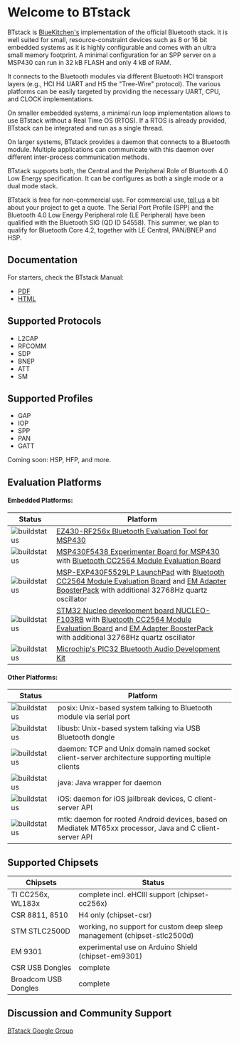 # Welcome to BTstack

BTstack is [BlueKitchen's](http://bluekitchen-gmbh.com) implementation of the official Bluetooth stack. 
It is well suited for small, resource-constraint devices 
such as 8 or 16 bit embedded systems as it is highly configurable and comes with an ultra small memory footprint. 
A minimal configuration for an SPP server on a MSP430 can run in 32 kB FLASH and only 4 kB of RAM.

It connects to the Bluetooth modules via different Bluetooth HCI transport layers (e.g., HCI H4 UART and 
H5 the "Tree-Wire" protocol). The various platforms can be easily targeted by providing the necessary 
UART, CPU, and CLOCK implementations. 

On smaller embedded systems, a minimal run loop implementation allows to use BTstack without a Real Time OS (RTOS). 
If a RTOS is already provided, BTstack can be integrated and run as a single thread. 

On larger systems, BTstack provides a daemon that connects to a Bluetooth module. 
Multiple applications can communicate with this daemon over different inter-process communication methods.

BTstack supports both, the Central and the Peripheral Role of Bluetooth 4.0 Low Energy specification. 
It can be configures as both a single mode or a dual mode stack.

BTstack is free for non-commercial use. For commercial use, <a href="mailto:contact@bluekitchen-gmbh.com">tell us</a> 
a bit about your project to get a quote.
The Serial Port Profile (SPP) and the Bluetooth 4.0 Low Energy Peripheral role (LE Peripheral) have been qualified with 
the Bluetooth SIG (QD ID 54558). This summer, we plan to qualify for Bluetooth Core 4.2,
together with LE Central, PAN/BNEP and HSP.

## Documentation
For starters, check the BTstack Manual:
- [PDF](https://github.com/bluekitchen/btstack/raw/master/docs/manual/btstack-manual.pdf)
- [HTML](http://bluekitchen-gmbh.com/btstack/)

## Supported Protocols
* L2CAP            
* RFCOMM           
* SDP              
* BNEP             
* ATT              
* SM      


## Supported Profiles
* GAP              
* IOP              
* SPP              
* PAN              
* GATT             

Coming soon: HSP, HFP, and more.

## Evaluation Platforms

#### Embedded Platforms:      
Status               | Platform
--------------       | ------ 
![buildstatus](http://buildbot.bluekitchen-gmbh.com/btstack/badge.png?builder=platform-ez430-rf2560) | [EZ430-RF256x Bluetooth Evaluation Tool for MSP430](http://www.ti.com/tool/ez430-rf256x)  
![buildstatus](http://buildbot.bluekitchen-gmbh.com/btstack/badge.png?builder=platform-msp-exp430f5438-cc2564b) | [MSP430F5438 Experimenter Board for MSP430](http://www.ti.com/tool/msp-exp430f5438) with [Bluetooth CC2564 Module Evaluation Board](http://www.ti.com/tool/cc2564modnem) 
![buildstatus](http://buildbot.bluekitchen-gmbh.com/btstack/badge.png?builder=platform-msp430f5229lp-cc2564b) | [MSP-EXP430F5529LP LaunchPad](http://www.ti.com/ww/en/launchpad/launchpads-msp430-msp-exp430f5529lp.html#tabs) with [Bluetooth CC2564 Module Evaluation Board](http://www.ti.com/tool/cc2564modnem) and [EM Adapter BoosterPack](http://www.ti.com/tool/boost-ccemadapter) with additional 32768Hz quartz oscillator   
![buildstatus](http://buildbot.bluekitchen-gmbh.com/btstack/badge.png?builder=platform-stm32-f103rb-nucleo) | [STM32 Nucleo development board NUCLEO-F103RB](http://www.st.com/web/catalog/tools/FM116/SC959/SS1532/LN1847/PF259875) with [Bluetooth CC2564 Module Evaluation Board](http://www.ti.com/tool/cc2564modnem) and [EM Adapter BoosterPack](http://www.ti.com/tool/boost-ccemadapter) with additional 32768Hz quartz oscillator
![buildstatus](http://buildbot.bluekitchen-gmbh.com/btstack/badge.png?builder=platform-pic32-harmony) | [Microchip's PIC32 Bluetooth Audio Development Kit](http://www.microchip.com/Developmenttools/ProductDetails.aspx?PartNO=DV320032)          


#### Other Platforms:     
Status               | Platform
--------------       | ------ 
![buildstatus](http://buildbot.bluekitchen-gmbh.com/btstack/badge.png?builder=platform-posix-stlc2500d)| posix: Unix-based system talking to Bluetooth module via serial port   
![buildstatus](http://buildbot.bluekitchen-gmbh.com/btstack/badge.png?builder=platform-libusb)| libusb: Unix-based system talking via USB Bluetooth dongle
![buildstatus](http://buildbot.bluekitchen-gmbh.com/btstack/badge.png?builder=platform-daemon)| daemon: TCP and Unix domain named socket client-server architecture supporting multiple clients
![buildstatus](http://buildbot.bluekitchen-gmbh.com/btstack/badge.png?builder=java)| java: Java wrapper for daemon 
![buildstatus](http://buildbot.bluekitchen-gmbh.com/btstack/badge.png?builder=platform-ios)| iOS: daemon for iOS jailbreak devices, C client-server API
![buildstatus](http://buildbot.bluekitchen-gmbh.com/btstack/badge.png?builder=platform-mtk)| mtk: daemon for rooted Android devices, based on Mediatek MT65xx processor, Java and C client-server API


## Supported Chipsets
Chipsets             | Status
--------------       | ------ 
TI CC256x, WL183x    | complete incl. eHCIll support (chipset-cc256x)
CSR 8811, 8510       | H4 only (chipset-csr)
STM STLC2500D        | working, no support for custom deep sleep management (chipset-stlc2500d)
EM 9301              | experimental use on Arduino Shield (chipset-em9301)
CSR USB Dongles      | complete
Broadcom USB Dongles | complete

## Discussion and Community Support
[BTstack Google Group](http://groups.google.com/group/btstack-dev)

